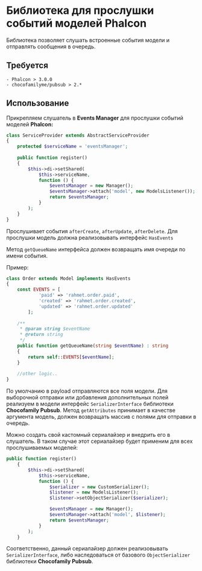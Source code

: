 # Библиотека для прослушки событий моделей Phalcon

Библиотека позволяет слушать встроенные события модели и отправлять сообщения в очередь.

## Требуется
    - Phalcon > 3.0.0
    - chocofamilyme/pubsub > 2.*
    
## Использование

Прикрепляем слушатель в **Events Manager** для прослушки событий моделей **Phalcon:**

````php
class ServiceProvider extends AbstractServiceProvider
{
    protected $serviceName = 'eventsManager';
   
    public function register()
    {
        $this->di->setShared(
            $this->serviceName,
            function () {
                $eventsManager = new Manager();
                $eventsManager->attach('model', new ModelsListener());
                return $eventsManager;
            }
        );
    }
}
````

Прослушивает события ``afterCreate``, ``afterUpdate``, ``afterDelete``. Для прослушки модель должна реализовывать 
интерфейс ``HasEvents``

Метод ``getQueueName`` интерфейса должен возвращать имя очереди по имени события.

Пример:

````php
class Order extends Model implements HasEvents
{
    const EVENTS = [
            'paid' => 'rahmet.order.paid',
            'created' => 'rahmet.order.created',
            'updated' => 'rahmet.order.updated'
        ];
        
    /**
     * @param string $eventName
     * @return string
     */
    public function getQueueName(string $eventName) : string
    {
        return self::EVENTS[$eventName];
    }
    
    //other logic..
}
````

По умолчанию в payload отправляются все поля модели. Для выборочной отправки или добавления дополнительных полей
реализуем в модели интерфейс ``SerializerInterface`` библиотеки **Chocofamily Pubsub**.
Метод ``getAttributes`` принимает в качестве аргумента модель, должен возвращать массив с полями для отправки в очередь.

Можно создать свой кастомный сериалайзер и внедрить его в слушатель. В таком случае этот сериалайзер будет
применим для всех прослушиваемых моделей:

````php
public function register()
    {
        $this->di->setShared(
            $this->serviceName,
            function () {
                $serializer = new CustomSerializer();
                $listener = new ModelsListener();
                $listener->setObjectSerializer($serializer);

                $eventsManager = new Manager();
                $eventsManager->attach('model', $listener);
                return $eventsManager;
            }
        );
    }
````

Соответственно, данный сериалайзер должен реализовывать ``SerializerInterface``, либо наследоваться от базового
``ObjectSerializer`` библиотеки **Chocofamily Pubsub**.